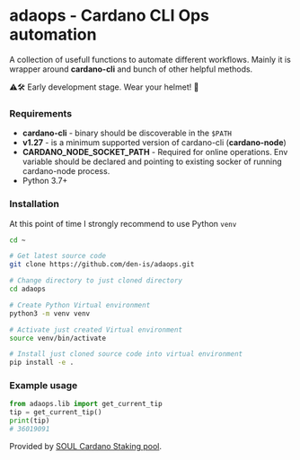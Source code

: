 # adaops - Cardano CLI Ops automation

A collection of usefull functions to automate different workflows.
Mainly it is wrapper around **cardano-cli** and bunch of other helpful methods.

:warning::hammer_and_wrench: Early development stage. Wear your helmet! :construction_worker:

### Requirements
- **cardano-cli** - binary should be discoverable in the `$PATH`
- **v1.27** - is a minimum supported version of cardano-cli (__cardano-node__)
- **CARDANO_NODE_SOCKET_PATH** - Required for online operations. Env variable should be declared and pointing to existing socker of running cardano-node process.
- Python 3.7+

### Installation
At this point of time I strongly recommend to use Python `venv`

```sh
cd ~

# Get latest source code
git clone https://github.com/den-is/adaops.git

# Change directory to just cloned directory
cd adaops

# Create Python Virtual environment
python3 -m venv venv

# Activate just created Virtual environment
source venv/bin/activate

# Install just cloned source code into virtual environment
pip install -e .
```

### Example usage
```py
from adaops.lib import get_current_tip
tip = get_current_tip()
print(tip)
# 36019091
```

Provided by [SOUL Cardano Staking pool](https://pooltool.io/pool/3866bed6c94a75ab0290bc86d83467c6557cf2275e8d49b3d727c78c).
